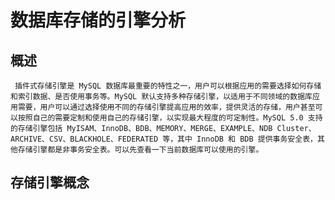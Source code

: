 # **数据库存储的引擎分析**

## 概述

     插件式存储引擎是 MySQL 数据库最重要的特性之一，用户可以根据应用的需要选择如何存储和索引数据、是否使用事务等。MySQL 默认支持多种存储引擎，以适用于不同领域的数据库应用需要，用户可以通过选择使用不同的存储引擎提高应用的效率，提供灵活的存储，用户甚至可以按照自己的需要定制和使用自己的存储引擎，以实现最大程度的可定制性。MySQL 5.0 支持的存储引擎包括 MyISAM、InnoDB、BDB、MEMORY、MERGE、EXAMPLE、NDB Cluster、ARCHIVE、CSV、BLACKHOLE、FEDERATED 等，其中 InnoDB 和 BDB 提供事务安全表，其他存储引擎都是非事务安全表。可以先查看一下当前数据库可以使用的引擎。

## 存储引擎概念



